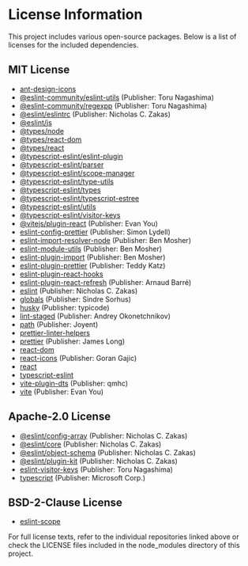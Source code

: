 # License Information

This project includes various open-source packages. Below is a list of licenses for the included dependencies.

## MIT License

- [ant-design-icons](https://github.com/ant-design/ant-design-icons)
- [@eslint-community/eslint-utils](https://github.com/eslint-community/eslint-utils) (Publisher: Toru Nagashima)
- [@eslint-community/regexpp](https://github.com/eslint-community/regexpp) (Publisher: Toru Nagashima)
- [@eslint/eslintrc](https://github.com/eslint/eslintrc) (Publisher: Nicholas C. Zakas)
- [@eslint/js](https://github.com/eslint/eslint)
- [@types/node](https://github.com/DefinitelyTyped/DefinitelyTyped)
- [@types/react-dom](https://github.com/DefinitelyTyped/DefinitelyTyped)
- [@types/react](https://github.com/DefinitelyTyped/DefinitelyTyped)
- [@typescript-eslint/eslint-plugin](https://github.com/typescript-eslint/typescript-eslint)
- [@typescript-eslint/parser](https://github.com/typescript-eslint/typescript-eslint)
- [@typescript-eslint/scope-manager](https://github.com/typescript-eslint/typescript-eslint)
- [@typescript-eslint/type-utils](https://github.com/typescript-eslint/typescript-eslint)
- [@typescript-eslint/types](https://github.com/typescript-eslint/typescript-eslint)
- [@typescript-eslint/typescript-estree](https://github.com/typescript-eslint/typescript-eslint)
- [@typescript-eslint/utils](https://github.com/typescript-eslint/typescript-eslint)
- [@typescript-eslint/visitor-keys](https://github.com/typescript-eslint/typescript-eslint)
- [@vitejs/plugin-react](https://github.com/vitejs/vite-plugin-react) (Publisher: Evan You)
- [eslint-config-prettier](https://github.com/prettier/eslint-config-prettier) (Publisher: Simon Lydell)
- [eslint-import-resolver-node](https://github.com/import-js/eslint-plugin-import) (Publisher: Ben Mosher)
- [eslint-module-utils](https://github.com/import-js/eslint-plugin-import) (Publisher: Ben Mosher)
- [eslint-plugin-import](https://github.com/import-js/eslint-plugin-import) (Publisher: Ben Mosher)
- [eslint-plugin-prettier](https://github.com/prettier/eslint-plugin-prettier) (Publisher: Teddy Katz)
- [eslint-plugin-react-hooks](https://github.com/facebook/react)
- [eslint-plugin-react-refresh](https://github.com/ArnaudBarre/eslint-plugin-react-refresh) (Publisher: Arnaud Barré)
- [eslint](https://github.com/eslint/eslint) (Publisher: Nicholas C. Zakas)
- [globals](https://github.com/sindresorhus/globals) (Publisher: Sindre Sorhus)
- [husky](https://github.com/typicode/husky) (Publisher: typicode)
- [lint-staged](https://github.com/lint-staged/lint-staged) (Publisher: Andrey Okonetchnikov)
- [path](https://github.com/jinder/path) (Publisher: Joyent)
- [prettier-linter-helpers](https://github.com/prettier/prettier-linter-helpers)
- [prettier](https://github.com/prettier/prettier) (Publisher: James Long)
- [react-dom](https://github.com/facebook/react)
- [react-icons](https://github.com/react-icons/react-icons) (Publisher: Goran Gajic)
- [react](https://github.com/facebook/react)
- [typescript-eslint](https://github.com/typescript-eslint/typescript-eslint)
- [vite-plugin-dts](https://github.com/qmhc/vite-plugin-dts) (Publisher: qmhc)
- [vite](https://github.com/vitejs/vite) (Publisher: Evan You)

## Apache-2.0 License

- [@eslint/config-array](https://github.com/eslint/rewrite) (Publisher: Nicholas C. Zakas)
- [@eslint/core](https://github.com/eslint/rewrite) (Publisher: Nicholas C. Zakas)
- [@eslint/object-schema](https://github.com/eslint/rewrite) (Publisher: Nicholas C. Zakas)
- [@eslint/plugin-kit](https://github.com/eslint/rewrite) (Publisher: Nicholas C. Zakas)
- [eslint-visitor-keys](https://github.com/eslint/js) (Publisher: Toru Nagashima)
- [typescript](https://github.com/microsoft/TypeScript) (Publisher: Microsoft Corp.)

## BSD-2-Clause License

- [eslint-scope](https://github.com/eslint/js)

For full license texts, refer to the individual repositories linked above or check the LICENSE files included in the node_modules directory of this project.
